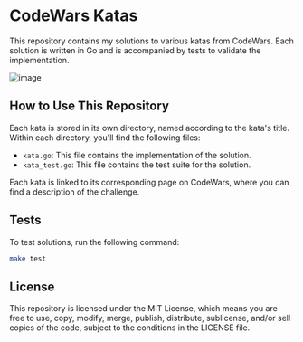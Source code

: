 # CodeWars Katas
This repository contains my solutions to various katas from CodeWars. Each solution is written in Go and is accompanied by tests to validate the implementation.

![image](https://www.codewars.com/users/orginux/badges/large)

## How to Use This Repository
Each kata is stored in its own directory, named according to the kata's title. Within each directory, you'll find the following files:

- `kata.go`: This file contains the implementation of the solution.
- `kata_test.go`: This file contains the test suite for the solution.

Each kata is linked to its corresponding page on CodeWars, where you can find a description of the challenge.

## Tests
To test solutions, run the following command:
```bash
make test
```

## License
This repository is licensed under the MIT License, which means you are free to use, copy, modify, merge, publish, distribute, sublicense, and/or sell copies of the code, subject to the conditions in the LICENSE file.
